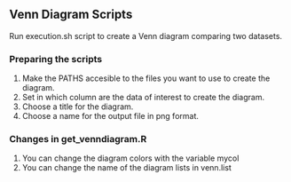 ## Venn Diagram Scripts

Run execution.sh script to create a Venn diagram comparing two datasets.
  
### Preparing the scripts  
  
1. Make the PATHS accesible to the files you want to use to create the diagram.  
2. Set in which column are the data of interest to create the diagram.
3. Choose a title for the diagram.  
4. Choose a name for the output file in png format.  

### Changes in get\_venndiagram.R  
  
1. You can change the diagram colors with the variable  mycol
2. You can change the name of the diagram lists in venn.list

